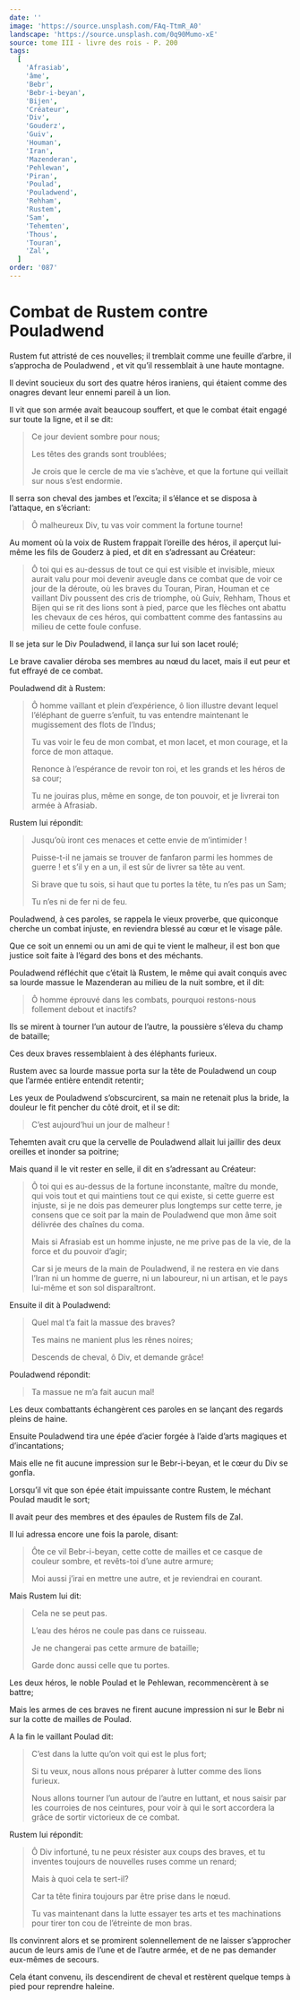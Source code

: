 ```yaml
---
date: ''
image: 'https://source.unsplash.com/FAq-TtmR_A0'
landscape: 'https://source.unsplash.com/0q90Mumo-xE'
source: tome III - livre des rois - P. 200
tags:
  [
    'Afrasiab',
    'âme',
    'Bebr',
    'Bebr-i-beyan',
    'Bijen',
    'Créateur',
    'Div',
    'Gouderz',
    'Guiv',
    'Houman',
    'Iran',
    'Mazenderan',
    'Pehlewan',
    'Piran',
    'Poulad',
    'Pouladwend',
    'Rehham',
    'Rustem',
    'Sam',
    'Tehemten',
    'Thous',
    'Touran',
    'Zal',
  ]
order: '087'
---
```


# Combat de Rustem contre Pouladwend

Rustem fut attristé de ces nouvelles; il tremblait comme une feuille d’arbre, il s’approcha de Pouladwend , et vit qu’il ressemblait à une haute montagne.

Il devint soucieux du sort des quatre héros iraniens, qui étaient comme des onagres devant leur ennemi pareil à un lion.

Il vit que son armée avait beaucoup souffert, et que le combat était engagé sur toute la ligne, et il se dit:

> Ce jour devient sombre pour nous;
>
> Les têtes des grands sont troublées;
>
> Je crois que le cercle de ma vie s’achève, et que la fortune qui veillait sur nous s’est endormie.

Il serra son cheval des jambes et l’excita; il s’élance et se disposa à l’attaque, en s’écriant:

> Ô malheureux Div, tu vas voir comment la fortune tourne!

Au moment où la voix de Rustem frappait l’oreille des héros, il aperçut lui-même les fils de Gouderz à pied, et dit en s’adressant au Créateur:

> Ô toi qui es au-dessus de tout ce qui est visible et invisible, mieux aurait valu pour moi devenir aveugle dans ce combat que de voir ce jour de la déroute, où les braves du Touran, Piran, Houman et ce vaillant Div poussent des cris de triomphe, où Guiv, Rehham, Thous et Bijen qui se rit des lions sont à pied, parce que les flèches ont abattu les chevaux de ces héros, qui combattent comme des fantassins au milieu de cette foule confuse.

Il se jeta sur le Div Pouladwend, il lança sur lui son lacet roulé;

Le brave cavalier déroba ses membres au nœud du lacet, mais il eut peur et fut effrayé de ce combat.

Pouladwend dit à Rustem:

> Ô homme vaillant et plein d’expérience, ô lion illustre devant lequel l’éléphant de guerre s’enfuit, tu vas entendre maintenant le mugissement des flots de l’lndus;
>
> Tu vas voir le feu de mon combat, et mon lacet, et mon courage, et la force de mon attaque.
>
> Renonce à l’espérance de revoir ton roi, et les grands et les héros de sa cour;
>
> Tu ne jouiras plus, même en songe, de ton pouvoir, et je livrerai ton armée à Afrasiab.

Rustem lui répondit:

> Jusqu’où iront ces menaces et cette envie de m’intimider !
>
> Puisse-t-il ne jamais se trouver de fanfaron parmi les hommes de guerre ! et s’il y en a un, il est sûr de livrer sa tête au vent.
>
> Si brave que tu sois, si haut que tu portes la tête, tu n’es pas un Sam;
>
> Tu n’es ni de fer ni de feu.

Pouladwend, à ces paroles, se rappela le vieux proverbe, que quiconque cherche un combat injuste, en reviendra blessé au cœur et le visage pâle.

Que ce soit un ennemi ou un ami de qui te vient le malheur, il est bon que justice soit faite à l’égard des bons et des méchants.

Pouladwend réfléchit que c’était là Rustem, le même qui avait conquis avec sa lourde massue le Mazenderan au milieu de la nuit sombre, et il dit:

> Ô homme éprouvé dans les combats, pourquoi restons-nous follement debout et inactifs?

Ils se mirent à tourner l’un autour de l’autre, la poussière s’éleva du champ de bataille;

Ces deux braves ressemblaient à des éléphants furieux.

Rustem avec sa lourde massue porta sur la tête de Pouladwend un coup que l’armée entière entendit retentir;

Les yeux de Pouladwend s’obscurcirent, sa main ne retenait plus la bride, la douleur le fit pencher du côté droit, et il se dit:

> C’est aujourd’hui un jour de malheur !

Tehemten avait cru que la cervelle de Pouladwend allait lui jaillir des deux oreilles et inonder sa poitrine;

Mais quand il le vit rester en selle, il dit en s’adressant au Créateur:

> Ô toi qui es au-dessus de la fortune inconstante, maître du monde, qui vois tout et qui maintiens tout ce qui existe, si cette guerre est injuste, si je ne dois pas demeurer plus longtemps sur cette terre, je consens que ce soit par la main de Pouladwend que mon âme soit délivrée des chaînes du coma.
>
> Mais si Afrasiab est un homme injuste, ne me prive pas de la vie, de la force et du pouvoir d’agir;
>
> Car si je meurs de la main de Pouladwend, il ne restera en vie dans l’Iran ni un homme de guerre, ni un laboureur, ni un artisan, et le pays lui-même et son sol disparaîtront.

Ensuite il dit à Pouladwend:

> Quel mal t’a fait la massue des braves?
>
> Tes mains ne manient plus les rênes noires;
>
> Descends de cheval, ô Div, et demande grâce!

Pouladwend répondit:

> Ta massue ne m’a fait aucun mal!

Les deux combattants échangèrent ces paroles en se lançant des regards pleins de haine.

Ensuite Pouladwend tira une épée d’acier forgée à l’aide d’arts magiques et d’incantations;

Mais elle ne fit aucune impression sur le Bebr-i-beyan, et le cœur du Div se gonfla.

Lorsqu’il vit que son épée était impuissante contre Rustem, le méchant Poulad maudit le sort;

Il avait peur des membres et des épaules de Rustem fils de Zal.

Il lui adressa encore une fois la parole, disant:

> Ôte ce vil Bebr-i-beyan, cette cotte de mailles et ce casque de couleur sombre, et revêts-toi d’une autre armure;
>
> Moi aussi j’irai en mettre une autre, et je reviendrai en courant.

Mais Rustem lui dit:

> Cela ne se peut pas.
>
> L’eau des héros ne coule pas dans ce ruisseau.
>
> Je ne changerai pas cette armure de bataille;
>
> Garde donc aussi celle que tu portes.

Les deux héros, le noble Poulad et le Pehlewan, recommencèrent à se battre;

Mais les armes de ces braves ne firent aucune impression ni sur le Bebr ni sur la cotte de mailles de Poulad.

A la fin le vaillant Poulad dit:

> C’est dans la lutte qu’on voit qui est le plus fort;
>
> Si tu veux, nous allons nous préparer à lutter comme des lions furieux.
>
> Nous allons tourner l’un autour de l’autre en luttant, et nous saisir par les courroies de nos ceintures, pour voir à qui le sort accordera la grâce de sortir victorieux de ce combat.

Rustem lui répondit:

> Ô Div infortuné, tu ne peux résister aux coups des braves, et tu inventes toujours de nouvelles ruses comme un renard;
>
> Mais à quoi cela te sert-il?
>
> Car ta tête finira toujours par être prise dans le nœud.
>
> Tu vas maintenant dans la lutte essayer tes arts et tes machinations pour tirer ton cou de l’étreinte de mon bras.

Ils convinrent alors et se promirent solennellement de ne laisser s’approcher aucun de leurs amis de l’une et de l’autre armée, et de ne pas demander eux-mêmes de secours.

Cela étant convenu, ils descendirent de cheval et restèrent quelque temps à pied pour reprendre haleine.
